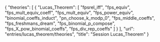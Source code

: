 {
    "theories": [
        {
            "Lucas_Theorem": [
                "fpsrel_iff",
                "fps_equiv",
                "fps_mult_equiv_coeff",
                "fps_mult_equiv",
                "fps_power_equiv",
                "binomial_coeffs_induct",
                "pn_choose_k_modp_0",
                "fps_middle_coeffs",
                "fps_freshmans_dream",
                "fps_binomial_p_compose",
                "fps_X_pow_binomial_coeffs",
                "fps_div_rep_coeffs"
            ]
        }
    ],
    "url": "entries/lucas_theorem/theories",
    "title": "Session Lucas_Theorem"
}